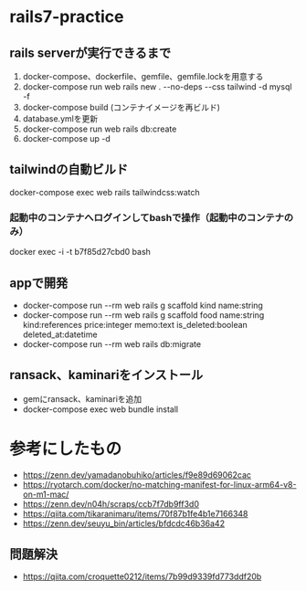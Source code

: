 # rails7-practice

## rails serverが実行できるまで

1. docker-compose、dockerfile、gemfile、gemfile.lockを用意する
2. docker-compose run web rails new . --no-deps --css tailwind -d mysql -f
3. docker-compose build (コンテナイメージを再ビルド)
4. database.ymlを更新
5. docker-compose run web rails db:create
6. docker-compose up -d

## tailwindの自動ビルド
docker-compose exec web rails tailwindcss:watch

### 起動中のコンテナへログインしてbashで操作（起動中のコンテナのみ）
docker exec -i -t b7f85d27cbd0 bash

## appで開発

- docker-compose run --rm web rails g scaffold kind name:string
- docker-compose run --rm web rails g scaffold food name:string kind:references price:integer memo:text is_deleted:boolean deleted_at:datetime
- docker-compose run --rm web rails db:migrate

## ransack、kaminariをインストール

- gemにransack、kaminariを追加
- docker-compose exec web bundle install

# 参考にしたもの
- https://zenn.dev/yamadanobuhiko/articles/f9e89d69062cac
- https://ryotarch.com/docker/no-matching-manifest-for-linux-arm64-v8-on-m1-mac/
- https://zenn.dev/n04h/scraps/ccb7f7db9ff3d0
- https://qiita.com/tikaranimaru/items/70f87b1fe4b1e7166348
- https://zenn.dev/seuyu_bin/articles/bfdcdc46b36a42

## 問題解決
- https://qiita.com/croquette0212/items/7b99d9339fd773ddf20b
